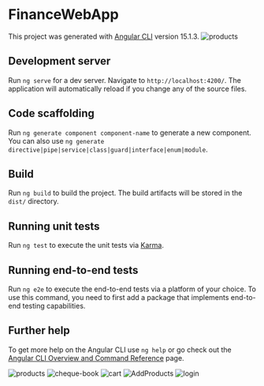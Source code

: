 # FinanceWebApp

This project was generated with [Angular CLI](https://github.com/angular/angular-cli) version 15.1.3.
![products](https://user-images.githubusercontent.com/90885137/215973645-4bd9e7c0-5ff2-4a9a-83d9-36727313793d.png)

## Development server

Run `ng serve` for a dev server. Navigate to `http://localhost:4200/`. The application will automatically reload if you change any of the source files.

## Code scaffolding

Run `ng generate component component-name` to generate a new component. You can also use `ng generate directive|pipe|service|class|guard|interface|enum|module`.

## Build

Run `ng build` to build the project. The build artifacts will be stored in the `dist/` directory.

## Running unit tests

Run `ng test` to execute the unit tests via [Karma](https://karma-runner.github.io).

## Running end-to-end tests

Run `ng e2e` to execute the end-to-end tests via a platform of your choice. To use this command, you need to first add a package that implements end-to-end testing capabilities.

## Further help

To get more help on the Angular CLI use `ng help` or go check out the [Angular CLI Overview and Command Reference](https://angular.io/cli) page.

![products](https://user-images.githubusercontent.com/90885137/215973645-4bd9e7c0-5ff2-4a9a-83d9-36727313793d.png)
![cheque-book](https://user-images.githubusercontent.com/90885137/215973698-08e4a092-2772-4868-b341-22084b7b87d3.png)
![cart](https://user-images.githubusercontent.com/90885137/215973702-b770b594-1495-4c8e-8dc1-e97ec98b66f3.png)
![AddProducts](https://user-images.githubusercontent.com/90885137/215973715-a3890166-c5af-451f-a508-4d0ba8174f33.png)
![login](https://user-images.githubusercontent.com/90885137/215973720-8b932528-980e-4d33-93b4-fb3b762ba475.png)

